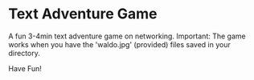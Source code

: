 # Text Adventure Game
A fun 3-4min text adventure game on networking.
Important: The game works when you have the 'waldo.jpg' (provided) files saved in your directory.

Have Fun!
